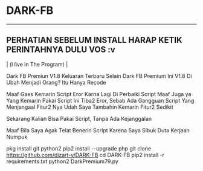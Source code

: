 # DARK-FB

-------------------------------------
PERHATIAN SEBELUM INSTALL HARAP KETIK
PERINTAHNYA DULU VOS :v
-------------------------------------
| (l live in The Program) |

Dark FB Premiun  V1.8 Keluaran Terbaru 
Selain Dark FB Premium Ini V1.8 Di Ubah Menjadi Orang? Itu Hanya Recode



Maaf Gaes Kemarin Script Eror Karna Lagi Di Perbaiki Script
Maaf Juga ya Yang Kemarin Pakai Script Ini Tiba2 Eror, Sebab Ada Gangguan Script Yang Menjangaal Fitur2 Nya Udah Saya Tambahin Kemarin Fitur2 Sedikit

Sekarang Kalian Bisa Pakai Script, Tanpa Ada Kejanggalan

Maaf Bila Saya Agak Telat Benerin Script Karena Saya Sibuk Duta Kerjaan Numpuk


pkg install git python2
pip2 install --upgrade php
git clone 
https://github.com/dizart-y/DARK-FB
cd DARK-FB
pip2 install -r requirements.txt
python2 DarkPremium79.py
